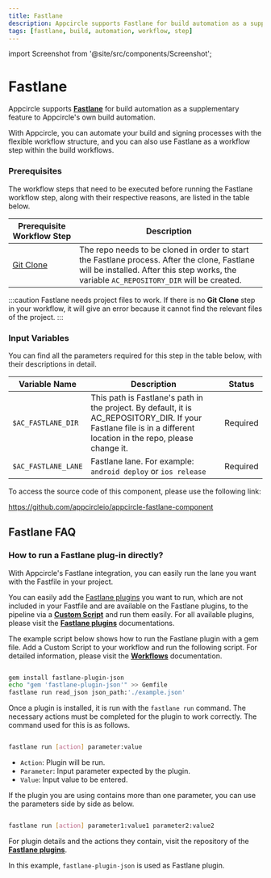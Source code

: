 ```yaml
---
title: Fastlane
description: Appcircle supports Fastlane for build automation as a supplementary feature to Appcircle's own build automation.
tags: [fastlane, build, automation, workflow, step]
---
```


import Screenshot from '@site/src/components/Screenshot';

# Fastlane

Appcircle supports [**Fastlane**](https://fastlane.tools/) for build automation as a supplementary feature to Appcircle's own build automation.

With Appcircle, you can automate your build and signing processes with the flexible workflow structure, and you can also use Fastlane as a workflow step within the build workflows.

### Prerequisites

The workflow steps that need to be executed before running the Fastlane workflow step, along with their respective reasons, are listed in the table below.

| Prerequisite Workflow Step                      | Description                                     |
|-------------------------------------------------|-------------------------------------------------|
| [Git Clone](/workflows/common-workflow-steps/git-clone) | The repo needs to be cloned in order to start the Fastlane process. After the clone, Fastlane will be installed. After this step works, the variable `AC_REPOSITORY_DIR` will be created. |


<Screenshot url='https://cdn.appcircle.io/docs/assets/BE3049-fastlaneOrder.png' />

:::caution
Fastlane needs project files to work. If there is no **Git Clone** step in your workflow, it will give an error because it cannot find the relevant files of the project.
:::

### Input Variables

You can find all the parameters required for this step in the table below, with their descriptions in detail.

<Screenshot url='https://cdn.appcircle.io/docs/assets/BE3049-fastlaneInput.png' />

| Variable Name                            | Description                         | Status           |
|-------------------------------|------------------------------------------------|------------------|
| `$AC_FASTLANE_DIR`            | This path is Fastlane's path in the project. By default, it is AC_REPOSITORY_DIR. If your Fastlane file is in a different location in the repo, please change it. | Required |
| `$AC_FASTLANE_LANE`           | Fastlane lane. For example: `android deploy` or `ios release` | Required |


To access the source code of this component, please use the following link:

https://github.com/appcircleio/appcircle-fastlane-component


## Fastlane FAQ

### How to run a Fastlane plug-in directly? 

With Appcircle's Fastlane integration, you can easily run the lane you want with the Fastfile in your project. 

You can easily add the [Fastlane plugins](https://rubygems.org/search?query=fastlane-plugin-) you want to run, which are not included in your Fastfile and are available on the Fastlane plugins, to the pipeline via a [**Custom Script**](/workflows/common-workflow-steps/custom-script) and run them easily. For all available plugins, please visit the [**Fastlane plugins**](https://docs.fastlane.tools/plugins/available-plugins/) documentations.

The example script below shows how to run the Fastlane plugin with a gem file. Add a Custom Script to your workflow and run the following script. For detailed information, please visit the [**Workflows**](/workflows) documentation. 


```bash

gem install fastlane-plugin-json
echo "gem 'fastlane-plugin-json'" >> Gemfile
fastlane run read_json json_path:'./example.json'

```

Once a plugin is installed, it is run with the `fastlane run` command. The necessary actions must be completed for the plugin to work correctly. The command used for this is as follows.

```bash

fastlane run [action] parameter:value

```

- `Action`: Plugin will be run.
- `Parameter`: Input parameter expected by the plugin.
- `Value`: Input value to be entered.

If the plugin you are using contains more than one parameter, you can use the parameters side by side as below.

```bash

fastlane run [action] parameter1:value1 parameter2:value2

```

For plugin details and the actions they contain, visit the repository of the [**Fastlane plugins**](https://docs.fastlane.tools/plugins/available-plugins/).


In this example, `fastlane-plugin-json` is used as Fastlane plugin.